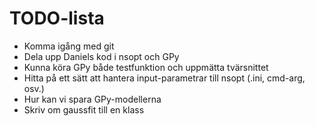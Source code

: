 TODO-lista
======
- Komma igång med git
- Dela upp Daniels kod i nsopt och GPy
- Kunna köra GPy både testfunktion och uppmätta tvärsnittet
- Hitta på ett sätt att hantera input-parametrar till nsopt (.ini, cmd-arg, osv.)
- Hur kan vi spara GPy-modellerna
- Skriv om gaussfit till en klass
